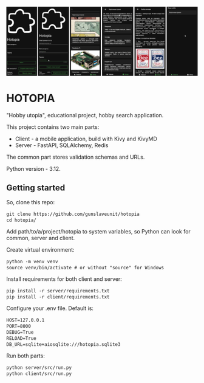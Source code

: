 ![Client interface](client/collage.png)

# HOTOPIA
"Hobby utopia", educational project, hobby search application.

This project contains two main parts:
- Client - a mobile application, build with Kivy and KivyMD
- Server - FastAPI, SQLAlchemy, Redis

The common part stores validation schemas and URLs.

Python version - 3.12.

## Getting started
So, clone this repo:
```
git clone https://github.com/gunslaveunit/hotopia
cd hotopia/
```
Add path/to/a/project/hotopia to system variables, so Python can look for common, server and client.

Create virtual environment:
```
python -m venv venv
source venv/bin/activate # or without "source" for Windows
```

Install requirements for both client and server:
```
pip install -r server/requirements.txt
pip install -r client/requirements.txt
```

Configure your .env file. Default is:
```
HOST=127.0.0.1
PORT=8000
DEBUG=True
RELOAD=True
DB_URL=sqlite+aiosqlite:///hotopia.sqlite3
```

Run both parts:
```
python server/src/run.py
python client/src/run.py
```
